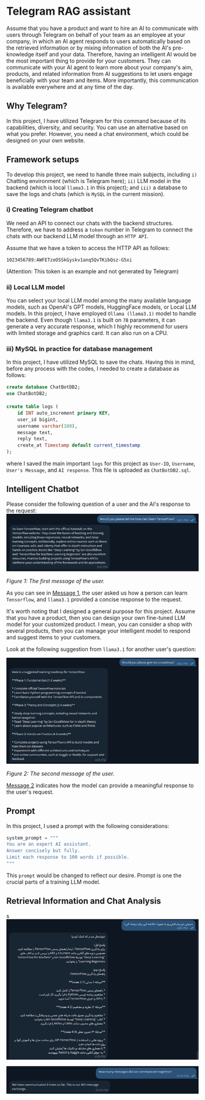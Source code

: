 # Telegram RAG assistant
Assume that you have a product and want to hire an AI to communicate with users through Telegram on behalf of your team as an employee at your company, in which an AI agent responds to users automatically based on the retrieved information or by mixing information of both the AI's pre-knowledge itself and your data. Therefore, having an intelligent AI would be the most important thing to provide for your customers. They can communicate with your AI agent to learn more about your company's aim, products, and related information from AI suggestions to let users engage beneficially with your team and items. More importantly, this communication is available everywhere and at any time of the day.

## Why Telegram?
In this project, I have utilized Telegram for this command because of its capabilities, diversity, and security. You can use an alternative based on what you prefer. However, you need a chat environment, which could be designed on your own website.

## Framework setups
To develop this project, we need to handle three main subjects, including ```i)``` Chatting environment (which is Telegram here); ```ii)``` LLM model in the backend (which is local ```llama3.1``` in this project); and ```iii)``` a database to save the logs and chats (which is ```MySQL``` in the current mission).

### i) Creating Telegram chatbot
We need an API to connect our chats with the backend structures. Therefore, we have to address a ```token``` number in Telegram to connect the chats with our backend LLM model through an ```HTTP API```.

Assume that we have a token to access the HTTP API as follows:
```
1023456789:AWFETzeOSSkGyskv1anq5QvTKibQsz-G5xi
```
(Attention: This token is an example and not generated by Telegram)
### ii) Local LLM model
You can select your local LLM model among the many available language models, such as OpenAI's GPT models, HuggingFace models, or Local LLM models. In this project, I have employed ```Ollama (llama3.1)``` model to handle the backend. Even though ```llama3.1``` is built on ```7B``` parameters, it can generate a very accurate response, which I highly recommend for users with limited storage and graphics card. It can also run on a CPU.

### iii) MySQL in practice for database management
In this project, I have utilized MySQL to save the chats. Having this in mind, before any process with the codes, I needed to create a database as follows:
```SQL
create database ChatBotDB2;
use ChatBotDB2;

create table logs (
	id INT auto_increment primary KEY,
    user_id bigint,
    username varchar(100),
    message text,
    reply text,
    create_at Timestamp default current_timestamp
);
```
where I saved the main important ```logs``` for this project as ```User-ID```, ```Username```, ```User's Message```, and ```AI response```.
This file is uploaded as ```ChatBotDB2.sql```.

## Intelligent Chatbot
Please consider the following question of a user and the AI's response to the request:
<a name="fig-Mess1"></a>
![Figure 1](Images/Im_01.png)

*Figure 1: The first message of the user.*

As you can see in [Message 1](#fig-Mess1), the user asked us how a person can learn ```Tensorflow```, and ```llama3.1``` provided a concise response to the request.

It's worth noting that I designed a general purpose for this project. Assume that you have a product, then you can design your own fine-tuned LLM model for your customized product. I mean, you can consider a shop with several products, then you can manage your intelligent model to respond and suggest items to your customers.

Look at the following suggestion from ```llama3.1``` for another user's question:

<a name="fig-Mess2"></a>
![Figure 2](Images/Im_02.png)

*Figure 2: The second message of the user.*

[Message 2](#fig-Mess2) indicates how the model can provide a meaningful response to the user's request.

## Prompt
In this project, I used a prompt with the following considerations:
```python
system_prompt = """
You are an expert AI assistant.
Answer concisely but fully.
Limit each response to 100 words if possible.
"""
```
This ```prompt``` would be changed to reflect our desire. Prompt is one the crucial parts of a training LLM model.

## Retrieval Information and Chat Analysis
s
![](Images/Im_03.png)

![](Images/Im_04.png)












